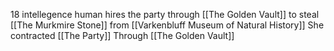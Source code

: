 18 intellegence human
hires the party through [[The Golden Vault]] to steal [[The Murkmire Stone]] from [[Varkenbluff Museum of Natural History]]
She contracted [[The Party]] Through [[The Golden Vault]]